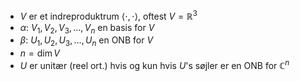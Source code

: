 - $V$ er et indreprodukt­rum $\langle \cdot, \cdot \rangle$, oftest $V = \mathbb{R}^3$
- $\alpha$: $V_1, V_2, V_3, \dots, V_n$ en basis for $V$
- $\beta$: $U_1, U_2, U_3, \dots, U_n$ en ONB for $V$
- $n = \dim V$
- $U$ er unitær (reel ort.) hvis og kun hvis $U$'s søjler er en ONB for $\mathbb{C}^n$
